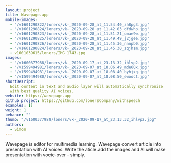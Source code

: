 ```yaml
---
layout: project
title: Wavepage.app
mobile-images:
  - "/v1601290822/loners/vk-_2020-09-28_at_11.54.40_zh8pg3.jpg"
  - "/v1601290824/loners/vk-_2020-09-28_at_11.42.03_dfdwhp.jpg"
  - "/v1601290823/loners/vk-_2020-09-28_at_11.51.21_omae9w.jpg"
  - "/v1601290825/loners/vk-_2020-09-28_at_11.49.49_j2jgee.jpg"
  - "/v1601290826/loners/vk-_2020-09-28_at_11.45.36_nnnpb0.jpg"
  - "/v1601290824/loners/vk-_2020-09-28_at_11.45.30_zqjhsm.jpg"
  - v1601039615/loners/IMG_1743.jpg
images:
  - "/v1600377988/loners/vk-_2020-09-17_at_23.13.32_ihlvp2.jpg"
  - "/v1599494981/loners/vk-_2020-09-07_at_18.06.49_mde60x.jpg"
  - "/v1599494981/loners/vk-_2020-09-07_at_18.08.40_byhjxq.jpg"
  - "/v1599494980/loners/vk-_2020-09-07_at_18.08.50_ewooct.jpg"
shortDesript:
  Edit content in text and audio layer will automatically synchronize
  with best quality AI voices.
website: https://wavepage.app
github_project: https://github.com/lonersCompany/withspeech
examples: []
weight: 1
behance: ""
thumb: "/v1600377988/loners/vk-_2020-09-17_at_23.13.32_ihlvp2.jpg"
authors:
  - Simon
---
```


Wavepage is editor for multimedia learning. Wavepage convert article into presentation with AI voices. Write the aticle add the images and AI will make presentation with vocie-over - simply.
